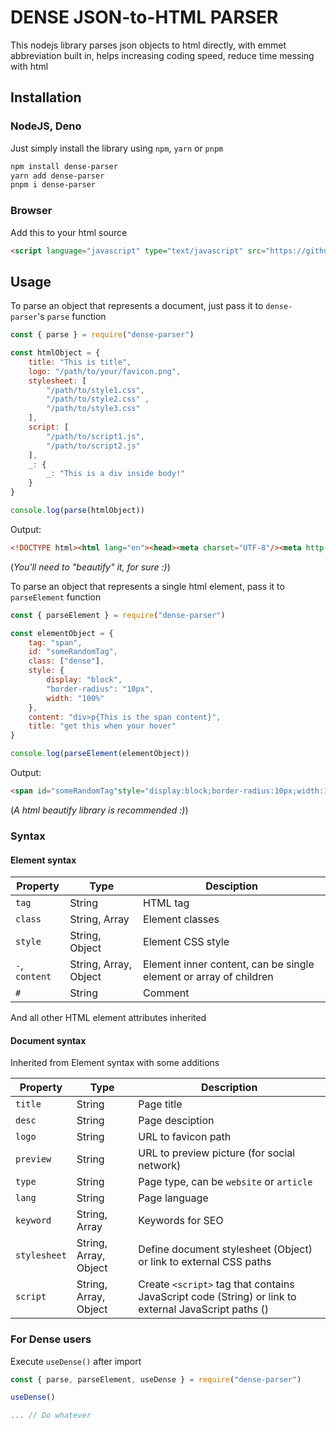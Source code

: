 # DENSE JSON-to-HTML PARSER

This nodejs library parses json objects to html directly, with emmet abbreviation built in, helps increasing coding speed, reduce time messing with html

## Installation

### NodeJS, Deno

Just simply install the library using `npm`, `yarn` or `pnpm`

```sh
npm install dense-parser
yarn add dense-parser
pnpm i dense-parser
```

### Browser

Add this to your html source

```html
<script language="javascript" type="text/javascript" src="https://github.com/shadichy/dense-parser/raw/master/dist/parser.umd.js"></script>
```

## Usage

To parse an object that represents a document, just pass it to `dense-parser`'s `parse` function

```js
const { parse } = require("dense-parser")

const htmlObject = {
    title: "This is title",
    logo: "/path/to/your/favicon.png",
    stylesheet: [
        "/path/to/style1.css", 
        "/path/to/style2.css" , 
        "/path/to/style3.css"
    ],
    script: [
        "/path/to/script1.js", 
        "/path/to/script2.js"
    ],
    _: {
        _: "This is a div inside body!"
    }
}

console.log(parse(htmlObject)) 
```

Output:

```html
<!DOCTYPE html><html lang="en"><head><meta charset="UTF-8"/><meta http-equiv="X-UA-Compatible"content="IE=edge"/><meta name="viewport"content="width=device-width,initial-scale=1.0"/><title>This is title</title><link rel="shortcut icon"href="/path/to/your/favicon.png"type="image/png"/><meta property="og:title"content="This is title"/><meta property="og:type"content="website"/><link rel="stylesheet"href="/path/to/style1.css"><link rel="stylesheet"href="/path/to/style2.css"><link rel="stylesheet"href="/path/to/style3.css"><script language="javascript"type="text/javascript"src="/path/to/script1.js"></script><script language="javascript"type="text/javascript"src="/path/to/script2.js"></script></head><body><div>This is a div inside body!</div></body></html>
```

(_You'll need to "beautify" it, for sure :)_)

To parse an object that represents a single html element, pass it to `parseElement` function

```js
const { parseElement } = require("dense-parser")

const elementObject = {
    tag: "span",
    id: "someRandomTag",
    class: ["dense"],
    style: {
        display: "block",
        "border-radius": "10px",
        width: "100%"
    },
    content: "div>p{This is the span content}",
    title: "get this when your hover"
}

console.log(parseElement(elementObject))
```

Output:

```html
<span id="someRandomTag"style="display:block;border-radius:10px;width:100%;"class="dense"><div><p>This is the span content</p></div></span>
```

(_A html beautify library is recommended :)_)

### Syntax

#### Element syntax

| Property          | Type                  | Desciption
| ------------- | ------------- | ----------------------------------------------------------------- |
| `tag`             | String                | HTML tag
| `class`           | String, Array         | Element classes
| `style`           | String, Object        | Element CSS style
| `-`, `content`    | String, Array, Object | Element inner content, can be single element or array of children
| `#`               | String                | Comment

And all other HTML element attributes inherited

#### Document syntax

Inherited from Element syntax with some additions

| Property          | Type                  | Description
| ------------- | ------------- | ----------------------------------------------------------------- |
| `title`           | String                | Page title
| `desc`            | String                | Page desciption
| `logo`            | String                | URL to favicon path
| `preview`         | String                | URL to preview picture (for social network)
| `type`            | String                | Page type, can be `website` or `article`
| `lang`            | String                | Page language
| `keyword`         | String, Array         | Keywords for SEO
| `stylesheet`      | String, Array, Object | Define document stylesheet (Object) or link to external CSS paths
| `script`          | String, Array, Object | Create `<script>` tag that contains JavaScript code (String) or link to external JavaScript paths ()

### For Dense users

Execute `useDense()` after import

```js
const { parse, parseElement, useDense } = require("dense-parser")

useDense()

... // Do whatever
```
